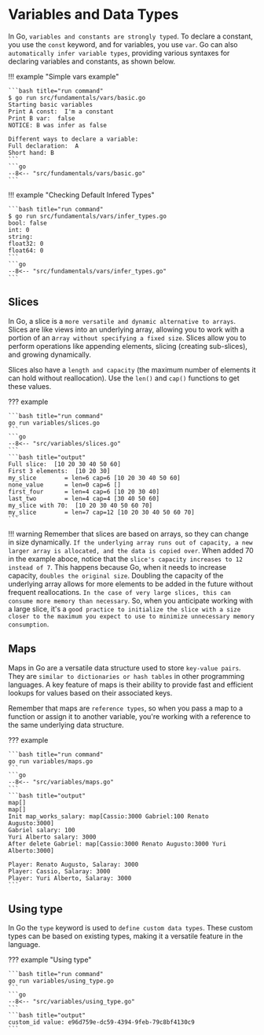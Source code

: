 # Variables and Data Types

In Go, `variables and constants are strongly typed`. To declare a constant, you use the `const` keyword, and for variables, you use `var`. Go can also `automatically infer variable types`, providing various syntaxes for declaring variables and constants, as shown below.

!!! example "Simple vars example"

    ```bash title="run command"
    $ go run src/fundamentals/vars/basic.go
    Starting basic variables
    Print A const:  I'm a constant
    Print B var:  false
    NOTICE: B was infer as false

    Different ways to declare a variable: 
    Full declaration:  A
    Short hand: B
    ```
    ```go
    --8<-- "src/fundamentals/vars/basic.go"
    ```

!!! example "Checking Default Infered Types"

    ```bash title="run command"
    $ go run src/fundamentals/vars/infer_types.go
    bool: false
    int: 0
    string: 
    float32: 0
    float64: 0
    ```
    ```go
    --8<-- "src/fundamentals/vars/infer_types.go"
    ```

## Slices

In Go, a slice is a `more versatile and dynamic alternative to arrays`. Slices are like views into an underlying array, allowing you to work with a portion of an a`rray without specifying a fixed size`. Slices allow you to perform operations like appending elements, slicing (creating sub-slices), and growing dynamically.

Slices also have a `length and capacity` (the maximum number of elements it can hold without reallocation). Use the `len()` and `cap()` functions to get these values.

??? example

    ```bash title="run command"
    go run variables/slices.go
    ```
    ```go
    --8<-- "src/variables/slices.go"
    ```
    ```bash title="output"
    Full slice:  [10 20 30 40 50 60]
    First 3 elements:  [10 20 30]
    my_slice        = len=6 cap=6 [10 20 30 40 50 60]
    none_value      = len=0 cap=6 []
    first_four      = len=4 cap=6 [10 20 30 40]
    last_two        = len=4 cap=4 [30 40 50 60]
    my_slice with 70:  [10 20 30 40 50 60 70]
    my_slice        = len=7 cap=12 [10 20 30 40 50 60 70]
    ```

!!! warning
    Remember that slices are based on arrays, so they can change in size dynamically. `If the underlying array runs out of capacity, a new larger array is allocated, and the data is copied over`.
    When added 70 in the example aboce, notice that the `slice's capacity increases to 12 instead of 7`. This happens because Go, when it needs to increase capacity, `doubles the original size`. Doubling the capacity of the underlying array allows for more elements to be added in the future without frequent reallocations.
    `In the case of very large slices, this can consume more memory than necessary`. So, when you anticipate working with a large slice, it's a `good practice to initialize the slice with a size closer to the maximum you expect to use to minimize unnecessary memory consumption`.

## Maps

Maps in Go are a versatile data structure used to store `key-value pairs`. They are `similar to dictionaries or hash tables` in other programming languages. A key feature of maps is their ability to provide fast and efficient lookups for values based on their associated keys.

Remember that maps are `reference types`, so when you pass a map to a function or assign it to another variable, you're working with a reference to the same underlying data structure.

??? example

    ```bash title="run command"
    go run variables/maps.go
    ```
    ```go
    --8<-- "src/variables/maps.go"
    ```
    ```bash title="output"
    map[]
    map[]
    Init map_works_salary: map[Cassio:3000 Gabriel:100 Renato Augusto:3000]
    Gabriel salary: 100
    Yuri Alberto salary: 3000
    After delete Gabriel: map[Cassio:3000 Renato Augusto:3000 Yuri Alberto:3000]

    Player: Renato Augusto, Salaray: 3000
    Player: Cassio, Salaray: 3000
    Player: Yuri Alberto, Salaray: 3000
    ```

## Using type

In Go the `type` keyword is used to `define custom data types`. These custom types can be based on existing types, making it a versatile feature in the language.

??? example "Using type"

    ```bash title="run command"
    go run variables/using_type.go
    ```
    ```go
    --8<-- "src/variables/using_type.go"
    ```
    ```bash title="output"
    custom_id value: e96d759e-dc59-4394-9feb-79c8bf4130c9
    ```
